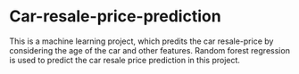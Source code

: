 # Car-resale-price-prediction
This is a machine learning project, which predits the car resale-price by considering the age of the car and other features.
Random forest regression is used to predict the car resale price prediction in this project.
